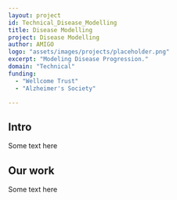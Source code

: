 ```yaml
---
layout: project
id: Technical_Disease_Modelling
title: Disease Modelling
project: Disease Modelling
author: AMIGO
logo: "assets/images/projects/placeholder.png"
excerpt: "Modeling Disease Progression."
domain: "Technical"
funding:
  - "Wellcome Trust"
  - "Alzheimer's Society"

---
```


## Intro	

Some text here

## Our work

Some text here
